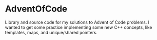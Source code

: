 # AdventOfCode
Library and source code for my solutions to Advent of Code problems. I wanted to get some practice implementing some new C++ concepts, like templates, maps, and unique/shared pointers.

